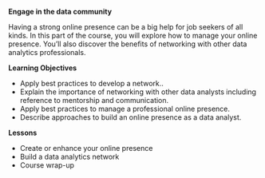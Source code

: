 

**Engage in the data community**

Having a strong online presence can be a big help for job seekers of all kinds. In this part of the course, you will explore how to manage your online presence. You’ll also discover the benefits of networking with other data analytics professionals.

**Learning Objectives**
- Apply best practices to develop a network..
- Explain the importance of networking with other data analysts including reference to mentorship and communication.
- Apply best practices to manage a professional online presence.
- Describe approaches to build an online presence as a data analyst.

**Lessons**
- Create or enhance your online presence
- Build a data analytics network
- Course wrap-up
